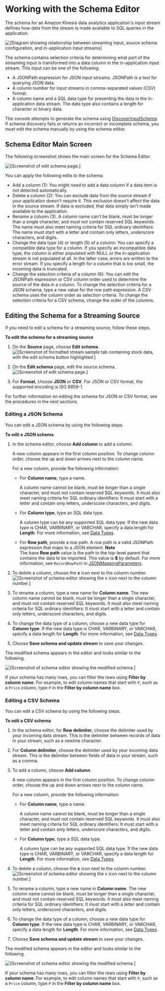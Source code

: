 # Working with the Schema Editor<a name="console-summary-edit-schema"></a>

The schema for an Amazon Kinesis data analytics application's input stream defines how data from the stream is made available to SQL queries in the application\. 

![\[Diagram showing relationship between streaming input, source schema configuration, and in-application input streams\]](http://docs.aws.amazon.com/kinesisanalytics/latest/dev/images/edit-schema-diagram.png)

The schema contains selection criteria for determining what part of the streaming input is transformed into a data column in the in\-application input stream\. This input can be one of the following: 
+ A JSONPath expression for JSON input streams\. JSONPath is a tool for querying JSON data\.
+ A column number for input streams in comma\-separated values \(CSV\) format\.
+ A column name and a SQL data type for presenting the data in the in\-application data stream\. The data type also contains a length for character or binary data\.

The console attempts to generate the schema using [DiscoverInputSchema](API_DiscoverInputSchema.md)\. If schema discovery fails or returns an incorrect or incomplete schema, you must edit the schema manually by using the schema editor\.

## Schema Editor Main Screen<a name="schema_editor"></a>

The following screenshot shows the main screen for the Schema Editor\.

![\[Screenshot of edit schema page.\]](http://docs.aws.amazon.com/kinesisanalytics/latest/dev/images/edit-schema-overview.png)

You can apply the following edits to the schema:
+ Add a column \(1\): You might need to add a data column if a data item is not detected automatically\.
+ Delete a column \(2\): You can exclude data from the source stream if your application doesn't require it\. This exclusion doesn't affect the data in the source stream\. If data is excluded, that data simply isn't made available to the application\.
+ Rename a column \(3\)\. A column name can't be blank, must be longer than a single character, and must not contain reserved SQL keywords\. The name must also meet naming criteria for SQL ordinary identifiers: The name must start with a letter and contain only letters, underscore characters, and digits\.
+ Change the data type \(4\) or length \(5\) of a column: You can specify a compatible data type for a column\. If you specify an incompatible data type, the column is either populated with NULL or the in\-application stream is not populated at all\. In the latter case, errors are written to the error stream\. If you specify a length for a column that is too small, the incoming data is truncated\.
+ Change the selection criteria of a column \(6\): You can edit the JSONPath expression or CSV column order used to determine the source of the data in a column\. To change the selection criteria for a JSON schema, type a new value for the row path expression\. A CSV schema uses the column order as selection criteria\. To change the selection criteria for a CSV schema, change the order of the columns\.

## Editing the Schema for a Streaming Source<a name="editing_schema"></a>

If you need to edit a schema for a streaming source, follow these steps\.

**To edit the schema for a streaming source**

1. On the **Source** page, choose **Edit schema**\.  
![\[Screenshot of formatted stream sample tab containing stock data, with the edit schema button highlighted.\]](http://docs.aws.amazon.com/kinesisanalytics/latest/dev/images/edit-schema-1.png)

1. On the **Edit schema** page, edit the source schema\.  
![\[Screenshot of edit schema page.\]](http://docs.aws.amazon.com/kinesisanalytics/latest/dev/images/edit-schema-0.png)

1. For **Format**, choose **JSON** or **CSV**\. For JSON or CSV format, the supported encoding is ISO 8859\-1\.

For further information on editing the schema for JSON or CSV format, see the procedures in the next sections\.

### Editing a JSON Schema<a name="edit_json_schema"></a>

You can edit a JSON schema by using the following steps\.

**To edit a JSON schema**

1. In the schema editor, choose **Add column** to add a column\. 

   A new column appears in the first column position\. To change column order, choose the up and down arrows next to the column name\. 

   For a new column, provide the following information:
   + For **Column name**, type a name\. 

     A column name cannot be blank, must be longer than a single character, and must not contain reserved SQL keywords\. It must also meet naming criteria for SQL ordinary identifiers: It must start with a letter and contain only letters, underscore characters, and digits\.
   + For **Column type**, type an SQL data type\. 

     A column type can be any supported SQL data type\. If the new data type is CHAR, VARBINARY, or VARCHAR, specify a data length for **Length**\. For more information, see [Data Types](http://docs.aws.amazon.com/kinesisanalytics/latest/sqlref/sql-reference-data-types.html)\.
   + For **Row path**, provide a row path\. A row path is a valid JSONPath expression that maps to a JSON element\. 
**Note**  
The base **Row path** value is the path to the top\-level parent that contains the data to be imported\. This value is **$** by default\. For more information, see `RecordRowPath` in [JSONMappingParameters](http://docs.aws.amazon.com/kinesisanalytics/latest/dev/API_JSONMappingParameters.html)\.

1. To delete a column, choose the **x** icon next to the column number\.  
![\[Screenshot of schema editor showing the x icon next to the column number.\]](http://docs.aws.amazon.com/kinesisanalytics/latest/dev/images/edit-schema-delete.png)

1. To rename a column, type a new name for **Column name**\. The new column name cannot be blank, must be longer than a single character, and must not contain reserved SQL keywords\. It must also meet naming criteria for SQL ordinary identifiers: It must start with a letter and contain only letters, underscore characters, and digits\.

1. To change the data type of a column, choose a new data type for **Column type**\. If the new data type is CHAR, VARBINARY, or VARCHAR, specify a data length for **Length**\. For more information, see [Data Types](http://docs.aws.amazon.com/kinesisanalytics/latest/sqlref/sql-reference-data-types.html)\.

1. Choose **Save schema and update stream** to save your changes\.

The modified schema appears in the editor and looks similar to the following\.

![\[Screenshot of schema editor showing the modified schema.\]](http://docs.aws.amazon.com/kinesisanalytics/latest/dev/images/edit-schema-2.png)

If your schema has many rows, you can filter the rows using **Filter by column name**\. For example, to edit column names that start with `P`, such as a `Price` column, type `P` in the **Filter by column name** box\.

### Editing a CSV Schema<a name="edit_csv_schema"></a>

You can edit a CSV schema by using the following steps\.

**To edit a CSV schema**

1. In the schema editor, for **Row delimiter**, choose the delimiter used by your incoming data stream\. This is the delimiter between records of data in your stream, such as a newline character\.

1. For **Column delimiter**, choose the delimiter used by your incoming data stream\. This is the delimiter between fields of data in your stream, such as a comma\.

1. To add a column, choose **Add column**\. 

   A new column appears in the first column position\. To change column order, choose the up and down arrows next to the column name\. 

   For a new column, provide the following information:
   + For **Column name**, type a name\. 

     A column name cannot be blank, must be longer than a single character, and must not contain reserved SQL keywords\. It must also meet naming criteria for SQL ordinary identifiers: It must start with a letter and contain only letters, underscore characters, and digits\.
   + For **Column type**, type a SQL data type\. 

     A column type can be any supported SQL data type\. If the new data type is CHAR, VARBINARY, or VARCHAR, specify a data length for **Length**\. For more information, see [Data Types](http://docs.aws.amazon.com/kinesisanalytics/latest/sqlref/sql-reference-data-types.html)\.

1. To delete a column, choose the **x** icon next to the column number\.  
![\[Screenshot of schema editor showing the x icon next to the column number.\]](http://docs.aws.amazon.com/kinesisanalytics/latest/dev/images/edit-schema-delete.png)

1. To rename a column, type a new name in **Column name**\. The new column name cannot be blank, must be longer than a single character, and must not contain reserved SQL keywords\. It must also meet naming criteria for SQL ordinary identifiers: It must start with a letter and contain only letters, underscore characters, and digits\.

1. To change the data type of a column, choose a new data type for **Column type**\. If the new data type is CHAR, VARBINARY, or VARCHAR, specify a data length for **Length**\. For more information, see [Data Types](http://docs.aws.amazon.com/kinesisanalytics/latest/sqlref/sql-reference-data-types.html)\.

1. Choose **Save schema and update stream** to save your changes\.

The modified schema appears in the editor and looks similar to the following\.

![\[Screenshot of schema editor showing the modified schema.\]](http://docs.aws.amazon.com/kinesisanalytics/latest/dev/images/edit-schema-3.png)

If your schema has many rows, you can filter the rows using **Filter by column name**\. For example, to edit column names that start with `P`, such as a `Price` column, type `P` in the **Filter by column name** box\.